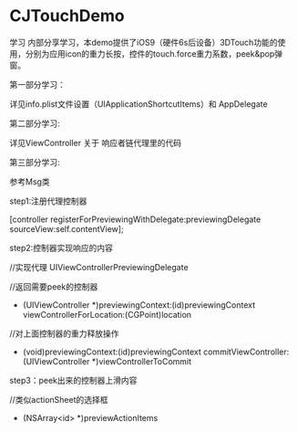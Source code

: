 # CJTouchDemo
学习
内部分享学习，本demo提供了iOS9（硬件6s后设备）3DTouch功能的使用，分别为应用icon的重力长按，控件的touch.force重力系数，peek&pop弹窗。

第一部分学习：

详见info.plist文件设置（UIApplicationShortcutItems）和 AppDelegate

第二部分学习:

详见ViewController 关于 响应者链代理里的代码

第三部分学习:

参考Msg类

step1:注册代理控制器

[controller registerForPreviewingWithDelegate:previewingDelegate sourceView:self.contentView];

step2:控制器实现响应的内容

//实现代理
UIViewControllerPreviewingDelegate

//返回需要peek的控制器

- (UIViewController *)previewingContext:(id<UIViewControllerPreviewing>)previewingContext viewControllerForLocation:(CGPoint)location

//对上面控制器的重力释放操作

- (void)previewingContext:(id<UIViewControllerPreviewing>)previewingContext commitViewController:(UIViewController *)viewControllerToCommit

step3：peek出来的控制器上滑内容

//类似actionSheet的选择框

- (NSArray<id<UIPreviewActionItem>> *)previewActionItems
